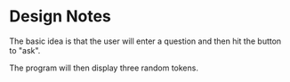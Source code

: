 # Design Notes

The basic idea is that the user will enter a question and then hit the button to "ask".

The program will then display three random tokens.
